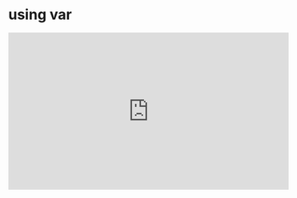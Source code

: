 ﻿# using var


<iframe width="560" height="315" src="https://www.youtube.com/embed/z0aQ1d9MSnU" frameborder="0" allowfullscreen></iframe>